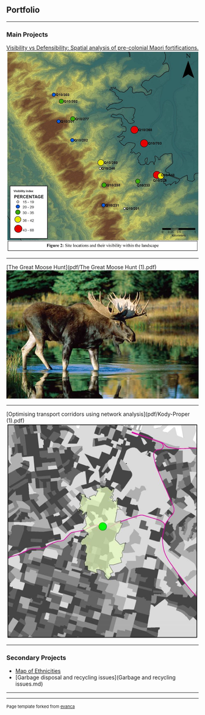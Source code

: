 ## Portfolio

---

### Main Projects 

[Visibility vs Defensibility: Spatial analysis of pre-colonial Maori fortifications.](/sample_page)
<img src="images/pa_picture.png?raw=true"/>

---
[The Great Moose Hunt](pdf/The Great Moose Hunt (1).pdf)
<img src="images/bull-moose-water.jpg?raw=true"/>

---
[Optimising transport corridors using network analysis](pdf/Kody-Proper (1).pdf)
<img src="images/Capture.JPG?raw=true"/>

---

### Secondary Projects

- [Map of Ethnicities](map_of_ethnicities.md)
- [Garbage disposal and recycling issues](Garbage and recycling issues.md)


---




---
<p style="font-size:11px">Page template forked from <a href="https://github.com/evanca/quick-portfolio">evanca</a></p>
<!-- Remove above link if you don't want to attibute -->
